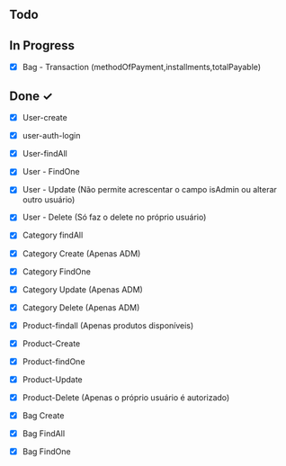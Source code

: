 ## Todo

## In Progress

- [x] Bag - Transaction (methodOfPayment,installments,totalPayable)

## Done ✓

- [x] User-create
- [x] user-auth-login
- [x] User-findAll
- [x] User - FindOne
- [x] User - Update (Não permite acrescentar o campo isAdmin ou alterar outro usuário)
- [x] User - Delete (Só faz o delete no próprio usuário)
- [x] Category findAll
- [x] Category Create (Apenas ADM)
- [x] Category FindOne
- [x] Category Update (Apenas ADM)
- [x] Category Delete (Apenas ADM)
- [x] Product-findall (Apenas produtos disponíveis)
- [x] Product-Create
- [x] Product-findOne
- [x] Product-Update
- [x] Product-Delete (Apenas o próprio usuário é autorizado)
- [x] Bag Create
- [x] Bag FindAll
- [x] Bag FindOne


